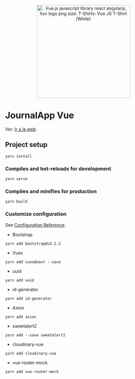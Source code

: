 <p align="center">
  <img alt="Vue.js javascript library react angularjs, hsv logo png size: T-Shirts: Vue JS T-Shirt (White)" onerror="this.onerror=null;this.src='https://i2.wp.com/coder.clothing/images/stories/virtuemart/product/vuejs-logo.png';" src="https://tse3.mm.bing.net/th?id=OIP.L4Fbo6gEQTCSpVZmgabUcgAAAA&amp;pid=Api" width="300">
</p>

# JournalApp Vue
Ver: [Ir a la web](https://dulcet-muffin-68404e.netlify.app/).

## Project setup
```
yarn install
```

### Compiles and hot-reloads for development
```
yarn serve
```

### Compiles and minifies for production
```
yarn build
```

### Customize configuration
See [Configuration Reference](https://cli.vuejs.org/config/).

* Bootstrap
```
yarn add bootstrap@v5.2.2
```
* Vuex
```
yarn add vuex@next --save
```
* uuid
```
yarn add uuid
```
* id-generator
```
yarn add id-generator
```
* Axios
```
yarn add axios
```
* sweetalert2
```
yarn add --save sweetalert2
```
* cloudinary-vue
```
yarn add cloudinary-vue
```
* vue-router-mock
```
yarn add vue-router-mock
```
